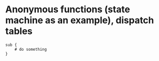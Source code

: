# Anonymous functions (state machine as an example), dispatch tables

```
sub {
    # do something
}
```


